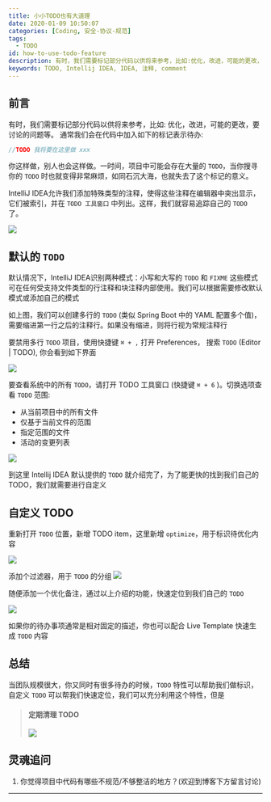```yaml
---
title: 小小TODO也有大道理
date: 2020-01-09 10:50:07
categories: [Coding, 安全-协议-规范]
tags:
  - TODO
id: how-to-use-todo-feature
description: 有时，我们需要标记部分代码以供将来参考，比如:优化，改进，可能的更改，要讨论的问题等。通常我们会在代码中加入TODO作为标识，但是在团队中协同工作，TODO的背后也蕴藏着一些道理
keywords: TODO, Intellij IDEA, IDEA, 注释, comment
---
```


## 前言
有时，我们需要标记部分代码以供将来参考，比如: 优化，改进，可能的更改，要讨论的问题等。 通常我们会在代码中加入如下的标记表示待办:

```java
//TODO 我将要在这里做 xxx
```

你这样做，别人也会这样做。一时间，项目中可能会存在大量的 `TODO`，当你搜寻你的 `TODO` 时也就变得非常麻烦，如同石沉大海，也就失去了这个标记的意义。

IntelliJ IDEA允许我们添加特殊类型的注释，使得这些注释在编辑器中突出显示，它们被索引，并在 `TODO 工具窗口` 中列出。这样，我们就容易追踪自己的 `TODO` 了。

<fancybox>![](https://cdn.jsdelivr.net/gh/FraserYu/img-host/blog-imgTODOexample.png)</fancybox>

## 默认的 `TODO`

默认情况下，IntelliJ IDEA识别两种模式：小写和大写的 `TODO` 和 `FIXME` 这些模式可在任何受支持文件类型的行注释和块注释内部使用。我们可以根据需要修改默认模式或添加自己的模式

如上图，我们可以创建多行的 `TODO` (类似 Spring Boot 中的 YAML 配置多个值)，需要缩进第一行之后的注释行。如果没有缩进，则将行视为常规注释行

要禁用多行 `TODO` 项目，使用快捷键 `⌘ + ,` 打开 Preferences， 搜索 `TODO` (Editor | TODO), 你会看到如下界面

<fancybox>![](https://cdn.jsdelivr.net/gh/FraserYu/img-host/blog-imgXnip2020-01-09_09-06-39.jpg)</fancybox>

要查看系统中的所有 `TODO`，请打开 TODO 工具窗口 (快捷键 `⌘ + 6` )。切换选项查看 `TODO` 范围:
- 从当前项目中的所有文件
- 仅基于当前文件的范围
- 指定范围的文件
- 活动的变更列表

<fancybox>![](https://cdn.jsdelivr.net/gh/FraserYu/img-host/blog-imgXnip2020-01-09_09-23-45.jpg)</fancybox>

到这里 Intellij IDEA 默认提供的 `TODO` 就介绍完了，为了能更快的找到我们自己的 TODO，我们就需要进行自定义

## 自定义 TODO
重新打开 `TODO` 位置，新增 TODO item，这里新增 `optimize`，用于标识待优化内容

<fancybox>![](https://cdn.jsdelivr.net/gh/FraserYu/img-host/blog-imgXnip2020-01-09_09-46-03.jpg)</fancybox>

添加个过滤器，用于 `TODO` 的分组
<fancybox>![](https://cdn.jsdelivr.net/gh/FraserYu/img-host/blog-imgXnip2020-01-09_09-50-35.jpg)</fancybox>

随便添加一个优化备注，通过以上介绍的功能，快速定位到我们自己的 `TODO`

<fancybox>![](https://cdn.jsdelivr.net/gh/FraserYu/img-host/blog-imgXnip2020-01-09_09-54-37.jpg)</fancybox>

如果你的待办事项通常是相对固定的描述，你也可以配合 Live Template 快速生成 `TODO` 内容

## 总结
当团队规模很大，你又同时有很多待办的时候，`TODO` 特性可以帮助我们做标识，自定义 `TODO` 可以帮我们快速定位，我们可以充分利用这个特性，但是
> #### 定期清理 TODO
> <fancybox>![](https://cdn.jsdelivr.net/gh/FraserYu/img-host/blog-img2020-01-09-10-45-53@2x.png)</fancybox>



## 灵魂追问
1. 你觉得项目中代码有哪些不规范/不够整洁的地方？(欢迎到博客下方留言讨论)

- - - - - 
